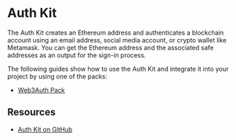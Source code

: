 # Auth Kit

The Auth Kit creates an Ethereum address and authenticates a blockchain account using an email address, social media account, or crypto wallet like Metamask. You can get the Ethereum address and the associated safe addresses as an output for the sign-in process.

The following guides show how to use the Auth Kit and integrate it into your project by using one of the packs:
- [Web3Auth Pack](./auth-kit/guides/web3auth.md)

## Resources
- [Auth Kit on GitHub](https://github.com/safe-global/safe-core-sdk/tree/main/packages/auth-kit)

